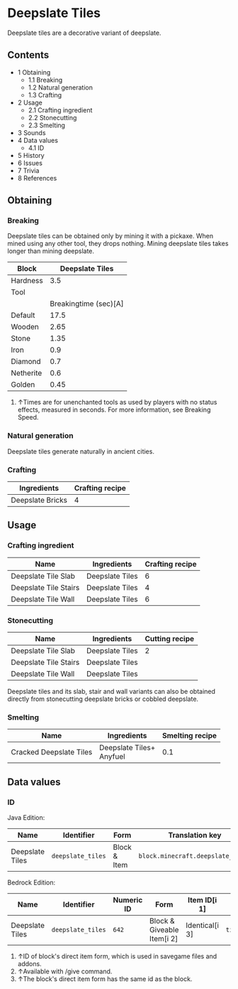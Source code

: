 # Deepslate Tiles
Deepslate tiles are a decorative variant of deepslate.

## Contents
- 1 Obtaining
	- 1.1 Breaking
	- 1.2 Natural generation
	- 1.3 Crafting
- 2 Usage
	- 2.1 Crafting ingredient
	- 2.2 Stonecutting
	- 2.3 Smelting
- 3 Sounds
- 4 Data values
	- 4.1 ID
- 5 History
- 6 Issues
- 7 Trivia
- 8 References

## Obtaining
### Breaking
Deepslate tiles can be obtained only by mining it with a pickaxe. When mined using any other tool, they drops nothing. Mining deepslate tiles takes longer than mining deepslate.

| Block     | Deepslate Tiles       |
|-----------|-----------------------|
| Hardness  | 3.5                   |
| Tool      |                       |
|           | Breakingtime (sec)[A] |
| Default   | 17.5                  |
| Wooden    | 2.65                  |
| Stone     | 1.35                  |
| Iron      | 0.9                   |
| Diamond   | 0.7                   |
| Netherite | 0.6                   |
| Golden    | 0.45                  |

1. ↑Times are for unenchanted tools as used by players with no status effects, measured in seconds. For more information, see Breaking Speed.

### Natural generation
Deepslate tiles generate naturally in ancient cities.

### Crafting
| Ingredients      | Crafting recipe |
|------------------|-----------------|
| Deepslate Bricks | 4               |

## Usage
### Crafting ingredient
| Name                  | Ingredients     | Crafting recipe |
|-----------------------|-----------------|-----------------|
| Deepslate Tile Slab   | Deepslate Tiles | 6               |
| Deepslate Tile Stairs | Deepslate Tiles | 4               |
| Deepslate Tile Wall   | Deepslate Tiles | 6               |

### Stonecutting
| Name                  | Ingredients     | Cutting recipe |
|-----------------------|-----------------|----------------|
| Deepslate Tile Slab   | Deepslate Tiles | 2              |
| Deepslate Tile Stairs | Deepslate Tiles |                |
| Deepslate Tile Wall   | Deepslate Tiles |                |

Deepslate tiles and its slab, stair and wall variants can also be obtained directly from stonecutting deepslate bricks or cobbled deepslate.

### Smelting
| Name                    | Ingredients                  | Smelting recipe |
|-------------------------|------------------------------|-----------------|
| Cracked Deepslate Tiles | Deepslate Tiles+<br/>Anyfuel | 0.1             |

## Data values
### ID
Java Edition:

| Name            | Identifier        | Form         | Translation key                   |
|-----------------|-------------------|--------------|-----------------------------------|
| Deepslate Tiles | `deepslate_tiles` | Block & Item | `block.minecraft.deepslate_tiles` |

Bedrock Edition:

| Name            | Identifier        | Numeric ID | Form                       | Item ID[i 1]   | Translation key             |
|-----------------|-------------------|------------|----------------------------|----------------|-----------------------------|
| Deepslate Tiles | `deepslate_tiles` | `642`      | Block & Giveable Item[i 2] | Identical[i 3] | `tile.deepslate_tiles.name` |

1. ↑ID of block's direct item form, which is used in savegame files and addons.
2. ↑Available with /give command.
3. ↑The block's direct item form has the same id as the block.


